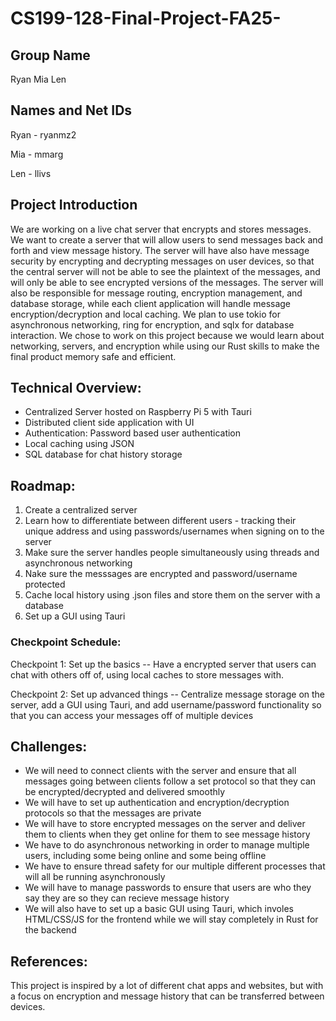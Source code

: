 # CS199-128-Final-Project-FA25-

## Group Name

Ryan Mia Len

## Names and Net IDs

Ryan - ryanmz2

Mia - mmarg

Len - llivs

## Project Introduction

We are working on a live chat server that encrypts and stores messages. We want to create a server that will allow users to send messages back and forth and view message history. The server will have also have message security by encrypting and decrypting messages on user devices, so that the central server will not be able to see the plaintext of the messages, and will only be able to see encrypted versions of the messages. The server will also be responsible for message routing, encryption management, and database storage, while each client application will handle message encryption/decryption and local caching. We plan to use tokio for asynchronous networking, ring for encryption, and sqlx for database interaction. We chose to work on this project because we would learn about networking, servers, and encryption while using our Rust skills to make the final product memory safe and efficient.

## Technical Overview:
 - Centralized Server hosted on Raspberry Pi 5 with Tauri
 - Distributed client side application with UI
 - Authentication: Password based user authentication 
 - Local caching using JSON
 - SQL database for chat history storage

## Roadmap:
1. Create a centralized server 
2. Learn how to differentiate between different users - tracking their unique address and using passwords/usernames when signing on to the server
3. Make sure the server handles people simultaneously using threads and asynchronous networking
4. Nake sure the messsages are encrypted and password/username protected
5. Cache local history using .json files and store them on the server with a database 
6. Set up a GUI using Tauri
### Checkpoint Schedule:
Checkpoint 1: Set up the basics -- Have a encrypted server that users can chat with others off of, using local caches to store messages with. 

Checkpoint 2: Set up advanced things -- Centralize message storage on the server, add a GUI using Tauri, and add username/password functionality so that you can access your messages off of multiple devices 

## Challenges:
- We will need to connect clients with the server and ensure that all messages going between clients follow a set protocol so that they can be encrypted/decrypted and delivered smoothly
- We will have to set up authentication and encryption/decryption protocols so that the messages are private
- We will have to store encrypted messages on the server and deliver them to clients when they get online for them to see message history
- We have to do asynchronous networking in order to manage multiple users, including some being online and some being offline
- We have to ensure thread safety for our multiple different processes that will all be running asynchronously
- We will have to manage passwords to ensure that users are who they say they are so they can recieve message history
- We will also have to set up a basic GUI using Tauri, which involes HTML/CSS/JS for the frontend while we will stay completely in Rust for the backend

## References:
This project is inspired by a lot of different chat apps and websites, but with a focus on encryption and message history that can be transferred between devices.